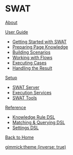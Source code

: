# SWAT

[About](index.md)

[User Guide]()

 * [Getting Started with SWAT](guide_start.md)
 * [Preparing Page Knowledge](guide_knowledge.md)
 * [Building Scenarios](guide_scenarios.md)
 * [Working with Flows](guide_flows.md)
 * [Executing Cases](guide_execution.md)
 * [Handling the Result](guide_result.md)

[Setup]()

* [SWAT Server](setup_swat.md)
* [Execution Services](setup_execservices.md)
* [SWAT Tools](setup_tools.md)

[Reference]()

 * [Knowledge Rule DSL](ref_knowledge_rule.md)
 * [Matching & Querying DSL](ref_mq_rule.md)
 * [Settings DSL](ref_settings_rule.md)

[Back to Home](http://www.smartekworks.com)

[gimmick:theme (inverse: true)](bootstrap)
